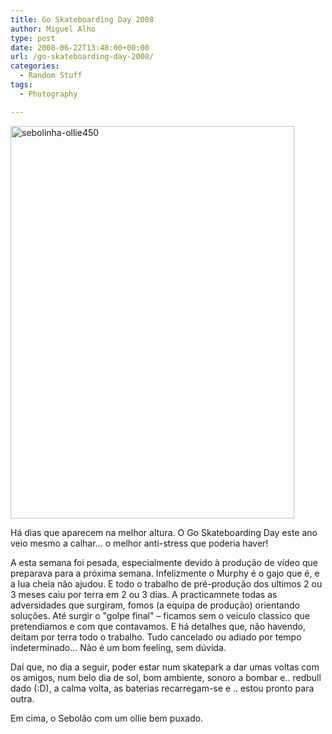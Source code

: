 ```yaml
---
title: Go Skateboarding Day 2008
author: Miguel Alho
type: post
date: 2008-06-22T13:48:00+00:00
url: /go-skateboarding-day-2008/
categories:
  - Random Stuff
tags:
  - Photography

---
```

[<img style="border-right:0;border-top:0;border-left:0;border-bottom:0;" height="628" alt="sebolinha-ollie450" src="http://lh5.ggpht.com/mytymyky/SF5YLD7yRMI/AAAAAAAAACM/yeo9jVgvvQY/sebolinha-ollie450_thumb%5B1%5D.jpg?imgmax=800" width="454" border="0" />][1]

H&#225; dias que aparecem na melhor altura. O Go Skateboarding Day este ano veio mesmo a calhar&#8230; o melhor anti-stress que poderia haver!

A esta semana foi pesada, especialmente devido &#224; produ&#231;&#227;o de v&#237;deo que preparava para a pr&#243;xima semana. Infelizmente o Murphy &#233; o gajo que &#233;, e a lua cheia n&#227;o ajudou. E todo o trabalho de pr&#233;-produ&#231;&#227;o dos ultimos 2 ou 3 meses caiu por terra em 2 ou 3 dias. A practicamnete todas as adversidades que surgiram, fomos (a equipa de produ&#231;&#227;o) orientando solu&#231;&#245;es. At&#233; surgir o "golpe final" &#8211; ficamos sem o veiculo classico que pretendiamos e com que contavamos. E h&#225; detalhes que, n&#227;o havendo, deitam por terra todo o trabalho. Tudo cancelado ou adiado por tempo indeterminado&#8230; N&#227;o &#233; um bom feeling, sem d&#250;vida. 

Da&#237; que, no dia a seguir, poder estar num skatepark a dar umas voltas com os amigos, num belo dia de sol, bom ambiente, sonoro a bombar e.. redbull dado (:D), a calma volta, as baterias recarregam-se e .. estou pronto para outra.

Em cima, o Sebol&#227;o com um ollie bem puxado.

 [1]: http://lh6.ggpht.com/mytymyky/SF5YJcCeJaI/AAAAAAAAACI/W58qV4qQ83w/s1600-h/sebolinha-ollie450%5B3%5D.jpg